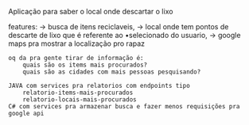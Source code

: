 Aplicação para saber o local onde descartar o lixo

features: 
    -> busca de itens reciclaveis, 
    -> local onde tem pontos de descarte de lixo que é referente ao •selecionado do usuario, 
    -> google maps pra mostrar a localização pro rapaz

    oq da pra gente tirar de informação é:
        quais são os items mais procurados?
        quais são as cidades com mais pessoas pesquisando?
        
    JAVA com services pra relatorios com endpoints tipo
        relatorio-items-mais-procurados
        relatorio-locais-mais-procurados
    C# com services pra armazenar busca e fazer menos requisições pra google api